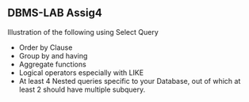 ## DBMS-LAB Assig4
Illustration of the following using Select Query
* Order by Clause
* Group by and having
* Aggregate functions
* Logical operators especially with LIKE
* At least 4 Nested queries specific to your Database, out of which at least 2 should
have multiple subquery.

